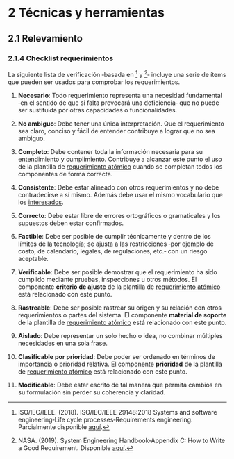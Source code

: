 # 2 Técnicas y herramientas

## 2.1 Relevamiento

### 2.1.4 Checklist requerimientos

La siguiente lista de verificación ‑basada en [^1] y [^2]‑ incluye una serie de
ítems que pueden ser usados para comprobar los requerimientos.

[^1]: ISO/IEC/IEEE. (2018). ISO/IEC/IEEE 29148:2018 Systems and software
   engineering‑Life cycle processes‑Requirements engineering. Parcialmente
   disponible
   [aquí](https://www.iso.org/obp/ui/en/#iso:std:iso-iec-ieee:29148:ed-2:v1:en).

[^2]: NASA. (2019). System Engineering Handbook‑Appendix C: How to Write a Good
    Requirement. Disponible
    [aquí](https://www.nasa.gov/reference/system-engineering-handbook-appendix/#hds-sidebar-nav-3).

1. **Necesario**: Todo requerimiento representa una necesidad fundamental ‑en el
   sentido de que si falta provocará una deficiencia‑ que no puede ser sustituida
   por otras capacidades o funcionalidades.

2. **No ambiguo**: Debe tener una única interpretación. Que el requerimiento sea
   claro, conciso y fácil de entender contribuye a lograr que no sea ambiguo.

3. **Completo**: Debe contener toda la información necesaria para su
   entendimiento y cumplimiento. Contribuye a alcanzar este punto el uso de la
   plantilla de [requerimiento
   atómico](/3_Plantillas/3_1_Requerimiento_atomico.md) cuando se completan
   todos los componentes de forma correcta.

4. **Consistente**: Debe estar alineado con otros requerimientos y no debe
   contradecirse a sí mismo. Además debe usar el mismo vocabulario que los
   [interesados](/4_Conceptos/4_Interesado.md).

5. **Correcto**: Debe estar libre de errores ortográficos o gramaticales y los
   supuestos deben estar confirmados.

6. **Factible**: Debe ser posible de cumplir técnicamente y dentro de los
   límites de la tecnología; se ajusta a las restricciones ‑por ejemplo de
   costo, de calendario, legales, de regulaciones, etc.‑ con un riesgo
   aceptable.

7. **Verificable**: Debe ser posible demostrar que el requerimiento ha sido
   cumplido mediante pruebas, inspecciones u otros métodos. El componente
   **criterio de ajuste** de la plantilla de [requerimiento
   atómico](/3_Plantillas/3_1_Requerimiento_atomico.md) está relacionado con
   este punto.

8. **Rastreable**: Debe ser posible rastrear su origen y su relación con otros
    requerimientos o partes del sistema. El componente **material de soporte**
   de la plantilla de [requerimiento
   atómico](/3_Plantillas/3_1_Requerimiento_atomico.md) está relacionado con
   este punto.

9. **Aislado**: Debe representar un solo hecho o idea, no combinar múltiples
   necesidades en una sola frase.

10. **Clasificable por prioridad**: Debe poder ser ordenado en términos de
   importancia o prioridad relativa. El componente **prioridad** de la plantilla
   de [requerimiento atómico](/3_Plantillas/3_1_Requerimiento_atomico.md) está
   relacionado con este punto.

11. **Modificable**: Debe estar escrito de tal manera que permita cambios en su
   formulación sin perder su coherencia y claridad.
